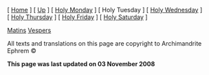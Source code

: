 \[ [Home](index.md) \] \[ [Up](holyweek.md) \] \[ [Holy Monday](holyMon.md) \] \[ Holy Tuesday \] \[ [Holy Wednesday](holyWed.md) \] \[ [Holy Thursday](holyThu.md) \] \[ [Holy Friday](holyFri.md) \] \[ [Holy Saturday](holy.md) \]

[Matins](HWTue-M.md) [Vespers](HWTue-V.md)

All texts and translations on this page are copyright to Archimandrite Ephrem ©

**This page was last updated on 03 November 2008**
